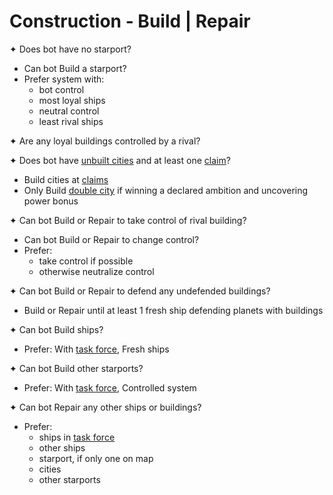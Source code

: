 # Construction - Build | Repair

✦ Does bot have no starport?

- <!-- priority=3 --> Can bot Build a starport?
- Prefer system with:
	- bot control
	- most loyal ships
	- neutral control
	- least rival ships

✦ Are any loyal buildings controlled by a rival?

✦ <!-- Build city priority=5 --> Does bot have <ins>unbuilt cities</ins> and at least one <ins>claim</ins>?

- Build cities at <ins>claims</ins>
- Only Build <ins>double city</ins> if winning a declared ambition and uncovering power bonus

✦ Can bot Build or Repair to take control of rival building?
- <!-- priority=4 --> Can bot Build or Repair to change control?
- Prefer:
	- take control if possible
	- otherwise neutralize control

✦ Can bot Build or Repair to defend any undefended buildings?

- Build or Repair until at least 1 fresh ship defending planets with buildings

✦ <!-- priority=11 --> Can bot Build ships?

- Prefer: With <ins>task force</ins>, Fresh ships

✦ Can bot Build other starports?

- Prefer: With <ins>task force</ins>, Controlled system

✦ <!-- priority=12 --> Can bot Repair any other ships or buildings?

- Prefer:
	- ships in <ins>task force</ins>
	- other ships
	- starport, if only one on map
	- cities
	- other starports
<div class="pagebreak"> </div>
